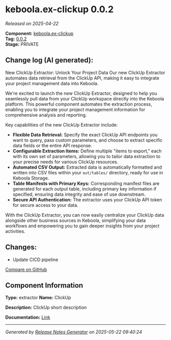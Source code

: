 #  keboola.ex-clickup 0.0.2

_Released on 2025-04-22_

**Component:** [keboola.ex-clickup](https://github.com/keboola/component-clickup-ex)  
**Tag:** [0.0.2](https://github.com/keboola/component-clickup-ex/releases/tag/0.0.2)  
**Stage:** PRIVATE


## Change log (AI generated):
New ClickUp Extractor: Unlock Your Project Data
Our new ClickUp Extractor automates data retrieval from the ClickUp API, making it easy to integrate your project management data into Keboola.

We're excited to launch the new ClickUp Extractor, designed to help you seamlessly pull data from your ClickUp workspace directly into the Keboola platform. This powerful component automates the extraction process, enabling you to integrate your project management information for comprehensive analysis and reporting.

Key capabilities of the new ClickUp Extractor include:
-   **Flexible Data Retrieval:** Specify the exact ClickUp API endpoints you want to query, pass custom parameters, and choose to extract specific data fields or the entire API response.
-   **Configurable Extraction Items:** Define multiple "items to export," each with its own set of parameters, allowing you to tailor data extraction to your precise needs for various ClickUp resources.
-   **Automated CSV Output:** Extracted data is automatically formatted and written into CSV files within your `out/tables/` directory, ready for use in Keboola Storage.
-   **Table Manifests with Primary Keys:** Corresponding manifest files are generated for each output table, including primary key information if specified, ensuring data integrity and ease of use downstream.
-   **Secure API Authentication:** The extractor uses your ClickUp API token for secure access to your data.

With the ClickUp Extractor, you can now easily centralize your ClickUp data alongside other business sources in Keboola, simplifying your data workflows and empowering you to gain deeper insights from your project activities.



## Changes:



- Update CICD pipeline 



[Compare on GitHub](https://github.com/keboola/component-clickup-ex/compare/initial...0.0.2)



## Component Information
**Type:** extractor
**Name:** ClickUp

**Description:** ClickUp short description


**Documentation:** [Link](https://github.com/keboola/comopnent-clickup-ex/blob/master/README.md)



---
_Generated by [Release Notes Generator](https://github.com/keboola/release-notes-generator)
on 2025-05-22 09:40:24_